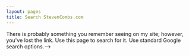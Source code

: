 ```yaml
---
layout: pages
title: Search StevenCombs.com
---
```


There is probably something you remember seeing on my site; however, you've lost the link. Use this page to search for it. Use standard Google search options.-->

<html>
  <body>
    <script>
      (function() {
      var cx = '006409210940588294859:erp-bj2kq1o';
      var gcse = document.createElement('script');
      gcse.type = 'text/javascript';
      gcse.async = true;
      gcse.src = (document.location.protocol == 'https:' ? 'https:' : 'http:') +
        '//www.google.com/cse/cse.js?cx=' + cx;
      var s = document.getElementsByTagName('script')[0];
      s.parentNode.insertBefore(gcse, s);
      })();
    </script>
  <gcse:search></gcse:search>
  </body>
</html>

